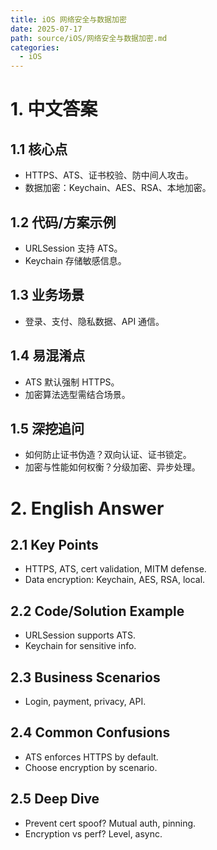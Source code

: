 ```yaml
---
title: iOS 网络安全与数据加密
date: 2025-07-17
path: source/iOS/网络安全与数据加密.md
categories:
  - iOS
---
```


# 1. 中文答案

## 1.1 核心点
- HTTPS、ATS、证书校验、防中间人攻击。
- 数据加密：Keychain、AES、RSA、本地加密。

## 1.2 代码/方案示例
- URLSession 支持 ATS。
- Keychain 存储敏感信息。

## 1.3 业务场景
- 登录、支付、隐私数据、API 通信。

## 1.4 易混淆点
- ATS 默认强制 HTTPS。
- 加密算法选型需结合场景。

## 1.5 深挖追问
- 如何防止证书伪造？双向认证、证书锁定。
- 加密与性能如何权衡？分级加密、异步处理。

# 2. English Answer

## 2.1 Key Points
- HTTPS, ATS, cert validation, MITM defense.
- Data encryption: Keychain, AES, RSA, local.

## 2.2 Code/Solution Example
- URLSession supports ATS.
- Keychain for sensitive info.

## 2.3 Business Scenarios
- Login, payment, privacy, API.

## 2.4 Common Confusions
- ATS enforces HTTPS by default.
- Choose encryption by scenario.

## 2.5 Deep Dive
- Prevent cert spoof? Mutual auth, pinning.
- Encryption vs perf? Level, async.
